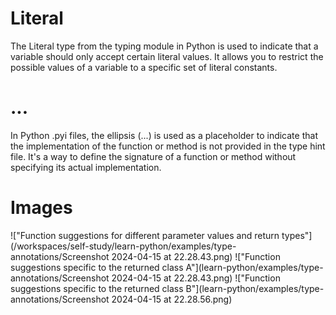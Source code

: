 # Literal

The Literal type from the typing module in Python is used to indicate that a variable should only accept certain literal values. It allows you to restrict the possible values of a variable to a specific set of literal constants.

# ...

In Python .pyi files, the ellipsis (...) is used as a placeholder to indicate that the implementation of the function or method is not provided in the type hint file. It's a way to define the signature of a function or method without specifying its actual implementation.

# Images

!["Function suggestions for different parameter values and return types"](/workspaces/self-study/learn-python/examples/type-annotations/Screenshot 2024-04-15 at 22.28.43.png)
!["Function suggestions specific to the returned class A"](learn-python/examples/type-annotations/Screenshot 2024-04-15 at 22.28.43.png)
!["Function suggestions specific to the returned class B"](learn-python/examples/type-annotations/Screenshot 2024-04-15 at 22.28.56.png)